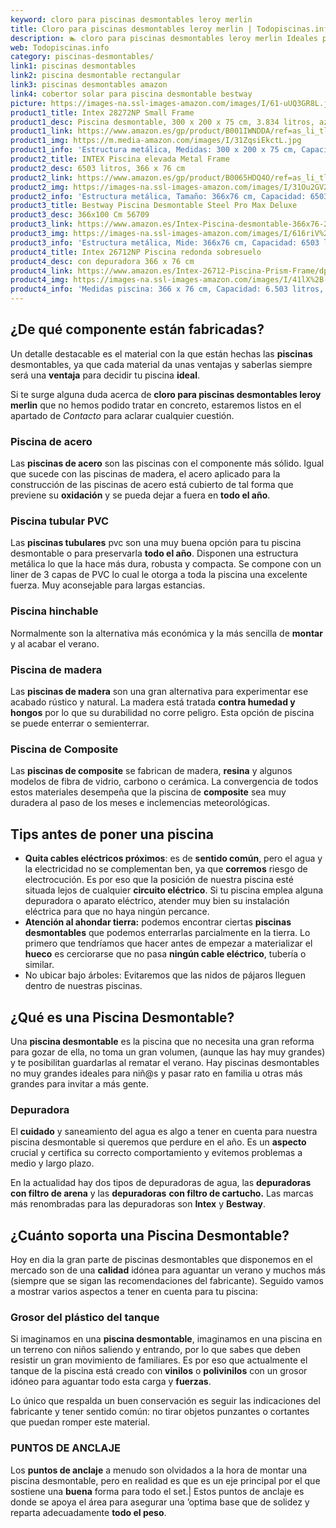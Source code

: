 ```yaml
---
keyword: cloro para piscinas desmontables leroy merlin
title: Cloro para piscinas desmontables leroy merlin | Todopiscinas.info
description: 🏊 cloro para piscinas desmontables leroy merlin Ideales para este verano 2021. Aquí puedes comprar cloro para piscinas desmontables leroy merlin y comparar con otras similares. No dejes escapar cloro para piscinas desmontables leroy merlin a un precio realmente tentador.
web: Todopiscinas.info
category: piscinas-desmontables/
link1: piscinas desmontables
link2: piscina desmontable rectangular
link3: piscinas desmontables amazon
link4: cobertor solar para piscina desmontable bestway
picture: https://images-na.ssl-images-amazon.com/images/I/61-uUQ3GR8L.jpg
product1_title: Intex 28272NP Small Frame
product1_desc: Piscina desmontable, 300 x 200 x 75 cm, 3.834 litros, azul
product1_link: https://www.amazon.es/gp/product/B001IWNDDA/ref=as_li_tl?ie=UTF8&camp=3638&creative=24630&creativeASIN=B001IWNDDA&linkCode=as2&tag=todopiscinas0e-21&linkId=25b9d647487c889cb6ef56ed63f50ca1
product1_img: https://m.media-amazon.com/images/I/31ZqsiEkctL.jpg
product1_info: 'Estructura metálica, Medidas: 300 x 200 x 75 cm, Capacidad: 3.834 litros, Para 6 personas (+ 6 años), Fácil montaje, Forma rectangular'
product2_title: INTEX Piscina elevada Metal Frame
product2_desc: 6503 litros, 366 x 76 cm
product2_link: https://www.amazon.es/gp/product/B0065HDQ4O/ref=as_li_tl?ie=UTF8&camp=3638&creative=24630&creativeASIN=B0065HDQ4O&linkCode=as2&tag=todopiscinas0e-21&linkId=ed2430e3ba564d3527ee103df33ed7b3
product2_img: https://images-na.ssl-images-amazon.com/images/I/31Ou2GV2SAL.jpg
product2_info: 'Estructura metálica, Tamaño: 366x76 cm, Capacidad: 6503 litros, Forma circular, De 4 a 7 personas (+6 años)'
product3_title: Bestway Piscina Desmontable Steel Pro Max Deluxe
product3_desc: 366x100 Cm 56709
product3_link: https://www.amazon.es/Intex-Piscina-desmontable-366x76-28210NP/dp/B0065HDQ4O?__mk_es_ES=%C3%85M%C3%85%C5%BD%C3%95%C3%91&crid=25UQGV9HG2INI&dchild=1&keywords=piscinas+desmontables&qid=1615854176&sprefix=piscinas+dem%2Caps%2C201&sr=8-5&linkCode=ll1&tag=todopiscinas0e-21&linkId=34f200977c6cbaab1f3f4d9ac0e64755&language=es_ES&ref_=as_li_ss_tl
product3_img: https://images-na.ssl-images-amazon.com/images/I/616riV%2BiY3L.jpg
product3_info: 'Estructura metálica, Mide: 366x76 cm, Capacidad: 6503 litros, De 4 a 7 personas mayores de 6 años, Forma circular, Tecnología Super-Tough'
product4_title: Intex 26712NP Piscina redonda sobresuelo
product4_desc: con depuradora 366 x 76 cm
product4_link: https://www.amazon.es/Intex-26712-Piscina-Prism-Frame/dp/B07FB823GL?__mk_es_ES=%C3%85M%C3%85%C5%BD%C3%95%C3%91&dchild=1&keywords=piscinas+desmontables+con+depuradora&qid=1615936418&sr=8-5&linkCode=ll1&tag=todopiscinas0e-21&linkId=d98699de7830cd471766fa1daa36de34&language=es_ES&ref_=as_li_ss_tl
product4_img: https://images-na.ssl-images-amazon.com/images/I/41lX%2B-YpibL.jpg
product4_info: 'Medidas piscina: 366 x 76 cm, Capacidad: 6.503 litros, Incluye depuradora de cartucha A, Lona resistente triple capa'
---
```




## ¿De qué componente están fabricadas?

Un detalle destacable es el material con la que están hechas las **piscinas** desmontables, ya que cada material da unas ventajas y saberlas siempre será una **ventaja** para decidir tu piscina **ideal**.

Si te surge alguna duda acerca de **cloro para piscinas desmontables leroy merlin** que no hemos podido tratar en concreto, estaremos listos en el apartado de _Contacto_ para aclarar cualquier cuestión.


### Piscina de acero

Las **piscinas de acero** son las piscinas con el componente más sólido. Igual que sucede con las piscinas de madera, el acero aplicado para la construcción de las piscinas de acero está cubierto de tal forma que previene su **oxidación** y se pueda dejar a fuera en **todo el año**.


### Piscina tubular PVC

Las **piscinas tubulares** pvc son una muy buena opción para tu piscina desmontable o para preservarla **todo el año**. Disponen una estructura metálica lo que la hace más dura, robusta y compacta. Se compone con un liner de 3 capas de PVC lo cual le otorga a toda la piscina una excelente fuerza. Muy aconsejable para largas estancias.


### Piscina hinchable

Normalmente son la alternativa más económica y la más sencilla de **montar** y  al acabar el verano.


### Piscina de madera

Las **piscinas de madera** son una gran alternativa para experimentar ese acabado rústico y natural. La madera está tratada **contra humedad y hongos** por lo que su durabilidad no corre peligro. Esta opción de piscina se puede enterrar o semienterrar.


### Piscina de Composite

Las **piscinas de composite** se fabrican de madera, **resina** y algunos modelos de fibra de vidrio, carbono o cerámica. La convergencia de todos estos materiales desempeña que la piscina de **composite** sea muy duradera al paso de los meses e inclemencias meteorológicas.


## Tips antes de poner una piscina



*   **Quita cables eléctricos próximos**: es de **sentido común**, pero el agua y la electricidad no se complementan ben, ya que **corremos** riesgo de electrocución. Es por eso que la posición de nuestra piscina esté situada lejos de cualquier **circuito eléctrico**. Si tu piscina emplea alguna depuradora o aparato eléctrico, atender muy bien su instalación eléctrica para que no haya ningún percance.
*   **Atención al ahondar tierra:** podemos encontrar ciertas **piscinas desmontables** que podemos enterrarlas parcialmente en la tierra. Lo primero  que tendríamos que hacer antes de empezar a materializar el **hueco** es cerciorarse que no pasa **ningún cable eléctrico**, tubería o similar.
*   No ubicar bajo árboles: Evitaremos que las nidos de pájaros lleguen dentro de nuestras piscinas.
## ¿Qué es una Piscina Desmontable?

Una **piscina desmontable** es la piscina que no necesita una gran reforma para gozar de ella, no toma un gran volumen, (aunque las hay muy grandes) y te posibilitan guardarlas al rematar el verano. Hay piscinas desmontables no muy grandes ideales para niñ@s y pasar rato en familia u otras más grandes para invitar a más gente.

<stats-list :link1=link1 :link2=link2 :link3=link3 :link4=link4 :category=category></stats-list>

<brand-panel :title=product1_title :desc=product1_desc :img=product1_img :link=product1_link></brand-panel>

<external-banner></external-banner>



### Depuradora

El **cuidado** y saneamiento del agua es algo a tener en cuenta para nuestra piscina desmontable si queremos que perdure en el año. Es un **aspecto** crucial y certifica su correcto comportamiento y evitemos problemas a medio y largo plazo.

En la actualidad hay dos tipos de depuradoras de agua, las **depuradoras con filtro de arena** y  las **depuradoras** **con filtro de cartucho.** Las marcas más renombradas para las depuradoras son **Intex** y **Bestway**.


## ¿Cuánto soporta una Piscina Desmontable?

Hoy en dia la gran parte de piscinas desmontables que disponemos en el mercado son de una **calidad** idónea para aguantar un verano y muchos más (siempre que se sigan las recomendaciones del fabricante). Seguido vamos a mostrar varios aspectos a tener en cuenta para tu piscina:


### Grosor del plástico del tanque

Si imaginamos en una **piscina desmontable**, imaginamos en una piscina en un terreno con niños saliendo y entrando, por lo que sabes que deben resistir un gran movimiento de familiares. Es por eso que actualmente el tanque de la piscina está creado con **vinilos** o **polivinilos** con un grosor idóneo para aguantar todo esta carga y **fuerzas**.

Lo único que respalda un	 buen conservación es seguir las indicaciones del fabricante y tener sentido común: no tirar objetos punzantes o cortantes que puedan romper este material.


### PUNTOS DE ANCLAJE

Los **puntos de anclaje** a menudo son olvidados a la hora de montar una piscina desmontable, pero en realidad es que es un eje principal por el que sostiene una **buena** forma para todo el set.| Estos puntos de anclaje es donde se apoya el área para asegurar una ’optima base que de solidez y reparta adecuadamente **todo el peso**.